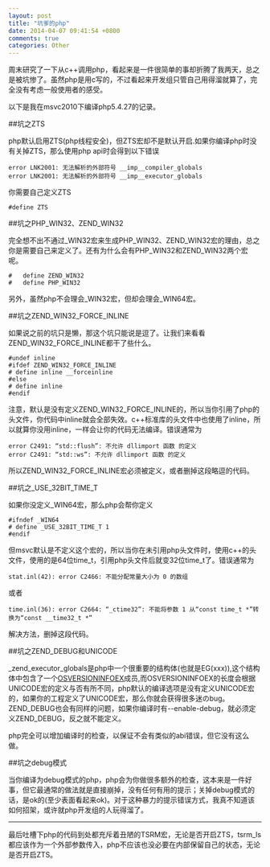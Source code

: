 ```yaml
---
layout: post
title: "坑爹的php"
date: 2014-04-07 09:41:54 +0800
comments: true
categories: Other
---
```


周末研究了一下从c++调用php，看起来是一件很简单的事却折腾了我两天，总之是被坑惨了。虽然php是用c写的，不过看起来开发组只管自己用得溜就算了，完全没有考虑一般使用者的感受。

以下是我在msvc2010下编译php5.4.27的记录。

##坑之ZTS

php默认启用ZTS(php线程安全)，但ZTS宏却不是默认开启.如果你编译php时没有关掉ZTS，那么使用php api时会得到以下错误
```
error LNK2001: 无法解析的外部符号 __imp__compiler_globals
error LNK2001: 无法解析的外部符号 __imp__executor_globals
```
你需要自己定义ZTS
```
#define ZTS
```

##坑之PHP_WIN32、ZEND_WIN32

完全想不出不通过_WIN32宏来生成PHP_WIN32、ZEND_WIN32宏的理由，总之你是需要自己来定义了。还有为什么会有PHP_WIN32和ZEND_WIN32两个宏呢。
```
#	define ZEND_WIN32
#	define PHP_WIN32
```
另外，虽然php不会理会_WIN32宏，但却会理会_WIN64宏。


##坑之ZEND_WIN32_FORCE_INLINE

如果说之前的坑只是懒，那这个坑只能说是逗了。让我们来看看ZEND_WIN32_FORCE_INLINE都干了些什么。
```
#undef inline
#ifdef ZEND_WIN32_FORCE_INLINE
# define inline __forceinline
#else
# define inline
#endif
```

注意，默认是没有定义ZEND_WIN32_FORCE_INLINE的，所以当你引用了php的头文件，你代码中inline就会全部失效。c++标准库的头文件中也使用了inline，所以就算你没用inline，一样会让你的代码无法编译。错误通常为
```
error C2491: “std::flush”: 不允许 dllimport 函数 的定义
error C2491: “std::ws”: 不允许 dllimport 函数 的定义
```

所以ZEND_WIN32_FORCE_INLINE宏必须被定义，或者删掉这段略逗的代码。

##坑之_USE_32BIT_TIME_T

如果你没定义_WIN64宏，那么php会帮你定义
```
#ifndef _WIN64
# define _USE_32BIT_TIME_T 1
#endif
```
但msvc默认是不定义这个宏的，所以当你在未引用php头文件时，使用c++的头文件，使用的是64位time_t，引用php头文件后就变32位time_t了。错误通常为
```
stat.inl(42): error C2466: 不能分配常量大小为 0 的数组
```
或者
```
time.inl(36): error C2664: “_ctime32”: 不能将参数 1 从“const time_t *”转换为“const __time32_t *”
```
解决方法，删掉这段代码。

##坑之ZEND_DEBUG和UNICODE

_zend_executor_globals是php中一个很重要的结构体(也就是EG(xxx)),这个结构体中包含了一个[OSVERSIONINFOEX](http://msdn.microsoft.com/en-us/library/windows/desktop/ms724833%28v=vs.85%29.aspx)成员,而OSVERSIONINFOEX的长度会根据UNICODE宏的定义与否有所不同，php默认的编译选项是没有定义UNICODE宏的，如果你的工程定义了UNICODE宏，那么你就会获得很多迷のbug。ZEND_DEBUG也会有同样的问题，如果你编译时有--enable-debug，就必须定义ZEND_DEBUG，反之就不能定义。

php完全可以增加编译时的检查，以保证不会有类似的abi错误，但它没有这么做。

##坑之debug模式

当你编译为debug模式的php，php会为你做很多额外的检查，这本来是一件好事，但它最通常的做法就是直接崩掉，没有任何有用的提示；关掉debug模式的话，是ok的(至少表面看起来ok)。对于这种暴力的提示错误方式，我真不知道该如何招架，或许就php开发组的人玩得溜了。

---

最后吐槽下php的代码到处都充斥着丑陋的TSRM宏，无论是否开启ZTS，tsrm_ls都应该作为一个外部参数传入，php不应该也没必要在内部保留自己的状态，无论是否开启ZTS。
